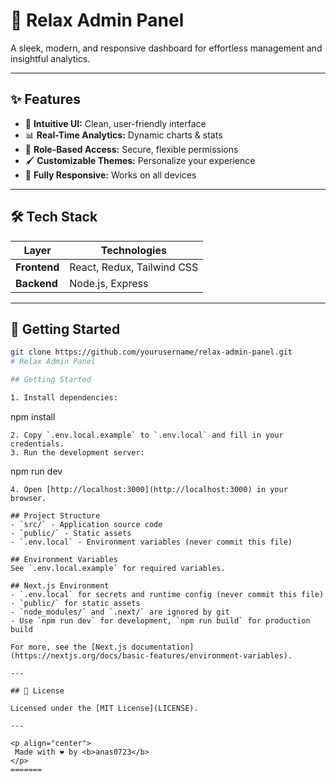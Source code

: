 
# 🌿 Relax Admin Panel

A sleek, modern, and responsive dashboard for effortless management and insightful analytics.

---

## ✨ Features

- 🎨 **Intuitive UI:** Clean, user-friendly interface
- 📊 **Real-Time Analytics:** Dynamic charts & stats
- 🔐 **Role-Based Access:** Secure, flexible permissions
- 🖌️ **Customizable Themes:** Personalize your experience
- 📱 **Fully Responsive:** Works on all devices

---

## 🛠️ Tech Stack

| Layer      | Technologies                |
|------------|----------------------------|
| **Frontend** | React, Redux, Tailwind CSS | MUi
| **Backend**  | Node.js, Express           |


---

## 🚀 Getting Started

```bash
git clone https://github.com/yourusername/relax-admin-panel.git
# Relax Admin Panel

## Getting Started

1. Install dependencies:
   ```
   npm install
   ```
2. Copy `.env.local.example` to `.env.local` and fill in your credentials.
3. Run the development server:
   ```
   npm run dev
   ```
4. Open [http://localhost:3000](http://localhost:3000) in your browser.

## Project Structure
- `src/` - Application source code
- `public/` - Static assets
- `.env.local` - Environment variables (never commit this file)

## Environment Variables
See `.env.local.example` for required variables.

## Next.js Environment
- `.env.local` for secrets and runtime config (never commit this file)
- `public/` for static assets
- `node_modules/` and `.next/` are ignored by git
- Use `npm run dev` for development, `npm run build` for production build

For more, see the [Next.js documentation](https://nextjs.org/docs/basic-features/environment-variables).

---

## 📄 License

Licensed under the [MIT License](LICENSE).

---

<p align="center">
    Made with ❤️ by <b>anas0723</b>
</p>
=======
